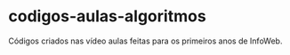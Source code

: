 # codigos-aulas-algoritmos
Códigos criados nas vídeo aulas feitas para os primeiros anos de InfoWeb.
